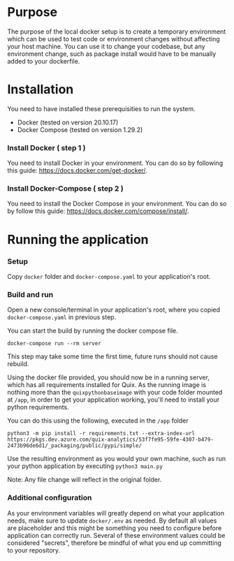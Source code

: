 # Purpose
The purpose of the local docker setup is to create a temporary environment which can be used to test code or environment changes without affecting your host machine. You can use it to change your codebase, but any environment change, such as package install would have to be manually added to your dockerfile.


# Installation

You need to have installed these prerequisities to run the system. 

 * Docker (tested on version 20.10.17)
 * Docker Compose (tested on version 1.29.2)

### Install Docker ( step 1 )

You need to install Docker in your environment. 
You can do so by following this guide: https://docs.docker.com/get-docker/.

### Install Docker-Compose ( step 2 )

You need to install the Docker Compose in your environment. 
You can do so by follow this guide: https://docs.docker.com/compose/install/.

# Running the application

### Setup

Copy `docker` folder and `docker-compose.yaml` to your application's root.

### Build and run

Open a new console/terminal in your application's root, where you copied `docker-compose.yaml` in previous step.

You can start the build by running the docker compose file.

```
docker-compose run --rm server
```

This step may take some time the first time, future runs should not cause rebuild.

Using the docker file provided, you should now be in a running server, which has all requirements installed for Quix. As the running image is nothing more than the `quixpythonbaseimage` with your code folder mounted at `/app`, in order to get your application working, you'll need to install your python requirements.

You can do this using the following, executed in the `/app` folder
```
python3 -m pip install -r requirements.txt --extra-index-url https://pkgs.dev.azure.com/quix-analytics/53f7fe95-59fe-4307-b479-2473b96de6d1/_packaging/public/pypi/simple/
```

Use the resulting environment as you would your own machine, such as run your python application by executing `python3 main.py`

Note: Any file change will reflect in the original folder.

### Additional configuration
As your environment variables will greatly depend on what your application needs, make sure to update `docker/.env` as needed. By default all values are placeholder and this might be something you need to configure before application can correctly run. Several of these environment values could be considered "secrets", therefore be mindful of what you end up committing to your repository.